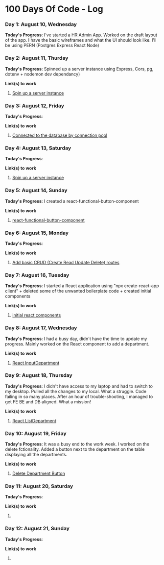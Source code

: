 # 100 Days Of Code - Log

### Day 1: August 10, Wednesday

**Today's Progress**: I've started a HR Admin App. Worked on the draft layout of the app. I have the basic wireframes and what the UI should look like. I'll be using PERN (Postgres Express React Node)

### Day 2: August 11, Thurday

**Today's Progress**: Spinned up a server instance using Express, Cors, pg, dotenv + nodemon dev dependancy)

**Link(s) to work**

1. [Spin up a server instance](https://github.com/DouglasVDM/hradmin/commit/75ce5a93396cb5e52d31c6c9582624500e19f731)

### Day 3: August 12, Friday

**Today's Progress**:

**Link(s) to work**

1. [Connected to the database by connection pool](https://github.com/DouglasVDM/hradmin/commit/75ce5a93396cb5e52d31c6c9582624500e19f731)

### Day 4: August 13, Saturday

**Today's Progress**:

**Link(s) to work**

1. [Spin up a server instance](https://github.com/DouglasVDM/hradmin/commit/75ce5a93396cb5e52d31c6c9582624500e19f731)

### Day 5: August 14, Sunday

**Today's Progress**: I created a react-functional-button-component

**Link(s) to work**

1. [react-functional-button-component](https://github.com/DouglasVDM/react-functional-button-component)

### Day 6: August 15, Monday

**Today's Progress**:

**Link(s) to work**

1. [Add basic CRUD (Create Read Update Delete) routes](https://github.com/DouglasVDM/hradmin/commit/406c8dd38456a667ed5bbb7f8d3b691b5a444acb)

### Day 7: August 16, Tuesday

**Today's Progress**: I started a React application using "npx create-react-app client" + deleted some of the unwanted boilerplate code + created initial components

**Link(s) to work**

1. [initial react components](https://github.com/DouglasVDM/hradmin/commit/2fa586176b79857ede6b9cabd4d551d6af968a22)

### Day 8: August 17, Wednesday

**Today's Progress**: I had a busy day, didn't have the time to update my progress. Mainly worked on the React component to add a department.

**Link(s) to work**

1. [React InputDepartment](https://github.com/DouglasVDM/hradmin/commit/3d3efec97bb23dcbdaeeec378b512f6e8cf20996)

### Day 9: August 18, Thursday

**Today's Progress**: I didn't have access to my laptop and had to switch to my desktop. Pulled all the changes to my local. What a struggle. Code failing in so many places. After an hour of trouble-shooting, I managed to get FE BE and DB aligned. What a mission!

**Link(s) to work**

1. [React ListDepartment](https://github.com/DouglasVDM/hradmin/commit/9d677c42ea6d1bcad317e084a0dd632c8d23fcb3)

### Day 10: August 19, Friday

**Today's Progress**: It was a busy end to the work week. I worked on the delete fctionality. Added a button next to the department on the table displaying all the departments.

**Link(s) to work**

1. [Delete Department Button](https://github.com/DouglasVDM/hradmin/commit/77e79665a53d90422cb8c926b0cb4c385f5e2bba)

### Day 11: August 20, Saturday

**Today's Progress**:

**Link(s) to work**

1. []()

### Day 12: August 21, Sunday

**Today's Progress**:

**Link(s) to work**

1. []()
